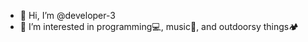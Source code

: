 - 👋 Hi, I’m @developer-3
- 👀 I’m interested in programming💻, music🎸, and outdoorsy things🏕

<!---
developer-3/developer-3 is a ✨ special ✨ repository because its `README.md` (this file) appears on your GitHub profile.
You can click the Preview link to take a look at your changes.
--->
